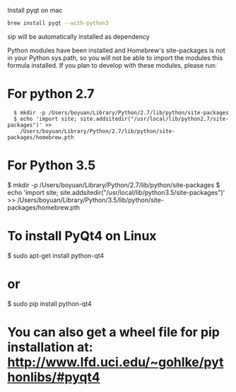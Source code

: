 Install pyqt on mac
```bash
brew install pyqt --with-python3
```

sip will be automatically installed as dependency

Python modules have been installed and Homebrew's site-packages is not
in your Python sys.path, so you will not be able to import the modules 
this formula installed. If you plan to develop with these modules,
please run:

# For python 2.7

```
  $ mkdir -p /Users/boyuan/Library/Python/2.7/lib/python/site-packages
  $ echo 'import site; site.addsitedir("/usr/local/lib/python2.7/site-packages")' >> 
    /Users/boyuan/Library/Python/2.7/lib/python/site-packages/homebrew.pth
```    
    
# For Python 3.5
  $ mkdir -p /Users/boyuan/Library/Python/2.7/lib/python/site-packages
  $ echo 'import site; site.addsitedir("/usr/local/lib/python3.5/site-packages")' >> 
    /Users/boyuan/Library/Python/3.5/lib/python/site-packages/homebrew.pth

# To install PyQt4 on Linux
  $ sudo apt-get install python-qt4

# or
  $ sudo pip install python-qt4
  
# You can also get a wheel file for pip installation at: http://www.lfd.uci.edu/~gohlke/pythonlibs/#pyqt4

